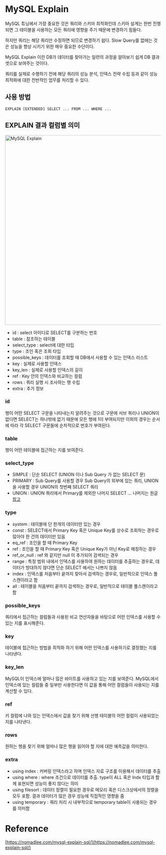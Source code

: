 # MySQL Explain

MySQL 튜닝에서 가장 중요한 것은 쿼리와 스키마 최적화인데 스키마 설계는 한번 진행되면 그 테이블을 사용하는 모든 쿼리에 영향을 주기 때문에 변경하기 힘들다.

하지만 쿼리는 해당 쿼리만 수정하면 되므로 변경하기 쉽다. Slow Query를 없애는 것은 성능을 향상 시키기 위한 매우 중요한 수단이다.

MySQL Explain 이란 DB가 데이터를 찾아가는 일련의 과정을 알아보기 쉽게 DB 결과 셋으로 보여주는 것이다.

쿼리를 실제로 수행하기 전에 해당 쿼리의 성능 분석, 인덱스 전략 수립 등과 같이 성능 최적화에 대한 전반적인 업무를 처리할 수 있다.

## 사용 방법

```mysql
EXPLAIN [EXTENDED] SELECT ... FROM ... WHERE ...
```


## EXPLAIN 결과 컬럼별 의미

<img width="612" alt="MySQL Explain" src="https://user-images.githubusercontent.com/75430912/181867514-eca1cae9-d9ee-4a47-81bf-c9af6f6ebfa5.png">

- id : select 아이디로 SELECT를 구분하는 번호
- table : 참조하는 테이블
- select_type : select에 대한 타입
- type : 조인 혹은 조회 타입
- possible_keys : 데이터를 조회할 때 DB에서 사용할 수 있는 인덱스 리스트
- key : 실제로 사용할 인덱스
- key_len : 실제로 사용할 인덱스의 길이
- ref : Key 안의 인덱스와 비교하는 컬럼
- rows : 쿼리 실행 시 조사하는 행 수립
- extra : 추가 정보

### id

행이 어떤 SELECT 구문을 나타내는지 알려주는 것으로 구문에 서브 쿼리나 UNION이 없다면 SELECT는 하나밖에 없기 때문에 모든 행에 1이 부여되지만 이외의 경우는 순서에 따라 각 SELECT 구문들에 순차적으로 번호가 부여된다.

### table

행이 어떤 테이블에 접근하는 지를 보여준다.

### select_type

- SIMPLE : 단순 SELECT (UNION 이나 Sub Query 가 없는 SELECT 문)
- PRIMARY : Sub Query를 사용할 경우 Sub Query의 외부에 있는 쿼리, UNION을 사용할 경우 UNION의 첫번째 SELECT 쿼리
- UNION : UNION 쿼리에서 Primary를 제외한 나머지 SELECT
... 나머지는 원글 [참고](https://nomadlee.com/mysql-explain-sql/)

### type

- system : 테이블에 단 한개의 데이터만 있는 경우
- const : SELECT에서 Primary Key 혹은 Unique Key를 상수로 조회하는 경우로 많아야 한 건의 데이터만 있음
- eq_ref : 조인을 할 때 Primary Key
- ref : 조인을 할 때 Primary Key 혹은 Unique Key가 아닌 Key로 매칭하는 경우
- ref_or_null : ref 와 같지만 null 이 추가되어 검색되는 경우
- range : 특정 범위 내에서 인덱스를 사용하여 원하는 데이터를 추출하는 경우로, 데이터가 방대하지 않다면 단순 SELECT 에서는 나쁘지 않음
- index : 인덱스를 처음부터 끝까지 찾아서 검색하는 경우로, 일반적으로 인덱스 풀스캔이라고 함
- all : 테이블을 처음부터 끝까지 검색하는 경우로, 일반적으로 테이블 풀스캔이라고 함

### possible_keys

쿼리에서 접근하는 컬럼들과 사용된 비교 연산자들을 바탕으로 어떤 인덱스를 사용할 수 있는 지를 표시해준다.

### key

테이블에 접근하는 방법을 최적화 하기 위해 어떤 인덱스를 사용하기로 결정했는 지를 나타낸다.

### key_len

MySQL이 인덱스에 얼마나 많은 바이트를 사용하고 있는 지를 보여준다. MySQL에서 인덱스에 있는 컬럼들 중 일부만 사용한다면 이 값을 통해 어떤 컬럼들이 사용되는 지를 계산할 수 있다.

### ref

키 컬럼에 나와 있는 인덱스에서 값을 찾기 위해 선행 테이블의 어떤 컬럼이 사용되었는 지를 나타낸다.

### rows

원하는 행을 찾기 위해 얼마나 많은 행을 읽어야 할 지에 대한 예측값을 의미한다.

### extra
- using index : 커버링 인덱스라고 하며 인덱스 자료 구조를 이용해서 데이터를 추출
- using where : where 조건으로 데이터를 추출. type이 ALL 혹은 Indx 타입과 함께 표현되면 성능이 좋지 않다는 의미
- using filesort : 데이터 정렬이 필요한 경우로 메모리 혹은 디스크상에서의 정렬을 모두 포함. 결과 데이터가 많은 경우 성능에 직접적인 영향을 줌
- using temporary : 쿼리 처리 시 내부적으로 temporary table이 사용되는 경우를 의미함


# Reference

[https://nomadlee.com/mysql-explain-sql/](https://nomadlee.com/mysql-explain-sql/)
